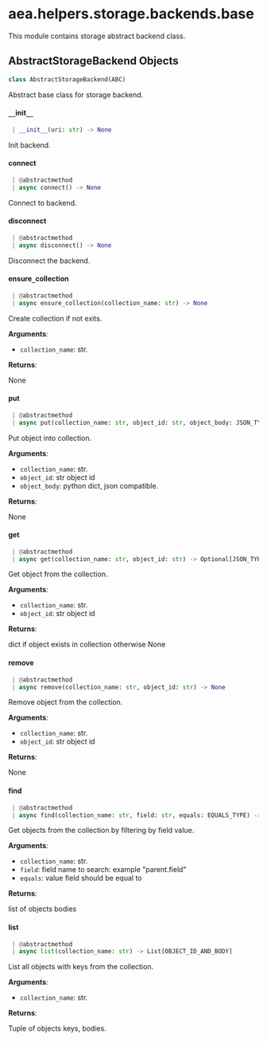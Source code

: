 <a name="aea.helpers.storage.backends.base"></a>
# aea.helpers.storage.backends.base

This module contains storage abstract backend class.

<a name="aea.helpers.storage.backends.base.AbstractStorageBackend"></a>
## AbstractStorageBackend Objects

```python
class AbstractStorageBackend(ABC)
```

Abstract base class for storage backend.

<a name="aea.helpers.storage.backends.base.AbstractStorageBackend.__init__"></a>
#### `__`init`__`

```python
 | __init__(uri: str) -> None
```

Init backend.

<a name="aea.helpers.storage.backends.base.AbstractStorageBackend.connect"></a>
#### connect

```python
 | @abstractmethod
 | async connect() -> None
```

Connect to backend.

<a name="aea.helpers.storage.backends.base.AbstractStorageBackend.disconnect"></a>
#### disconnect

```python
 | @abstractmethod
 | async disconnect() -> None
```

Disconnect the backend.

<a name="aea.helpers.storage.backends.base.AbstractStorageBackend.ensure_collection"></a>
#### ensure`_`collection

```python
 | @abstractmethod
 | async ensure_collection(collection_name: str) -> None
```

Create collection if not exits.

**Arguments**:

- `collection_name`: str.

**Returns**:

None

<a name="aea.helpers.storage.backends.base.AbstractStorageBackend.put"></a>
#### put

```python
 | @abstractmethod
 | async put(collection_name: str, object_id: str, object_body: JSON_TYPES) -> None
```

Put object into collection.

**Arguments**:

- `collection_name`: str.
- `object_id`: str object id
- `object_body`: python dict, json compatible.

**Returns**:

None

<a name="aea.helpers.storage.backends.base.AbstractStorageBackend.get"></a>
#### get

```python
 | @abstractmethod
 | async get(collection_name: str, object_id: str) -> Optional[JSON_TYPES]
```

Get object from the collection.

**Arguments**:

- `collection_name`: str.
- `object_id`: str object id

**Returns**:

dict if object exists in collection otherwise None

<a name="aea.helpers.storage.backends.base.AbstractStorageBackend.remove"></a>
#### remove

```python
 | @abstractmethod
 | async remove(collection_name: str, object_id: str) -> None
```

Remove object from the collection.

**Arguments**:

- `collection_name`: str.
- `object_id`: str object id

**Returns**:

None

<a name="aea.helpers.storage.backends.base.AbstractStorageBackend.find"></a>
#### find

```python
 | @abstractmethod
 | async find(collection_name: str, field: str, equals: EQUALS_TYPE) -> List[OBJECT_ID_AND_BODY]
```

Get objects from the collection by filtering by field value.

**Arguments**:

- `collection_name`: str.
- `field`: field name to search: example "parent.field"
- `equals`: value field should be equal to

**Returns**:

list of objects bodies

<a name="aea.helpers.storage.backends.base.AbstractStorageBackend.list"></a>
#### list

```python
 | @abstractmethod
 | async list(collection_name: str) -> List[OBJECT_ID_AND_BODY]
```

List all objects with keys from the collection.

**Arguments**:

- `collection_name`: str.

**Returns**:

Tuple of objects keys, bodies.

